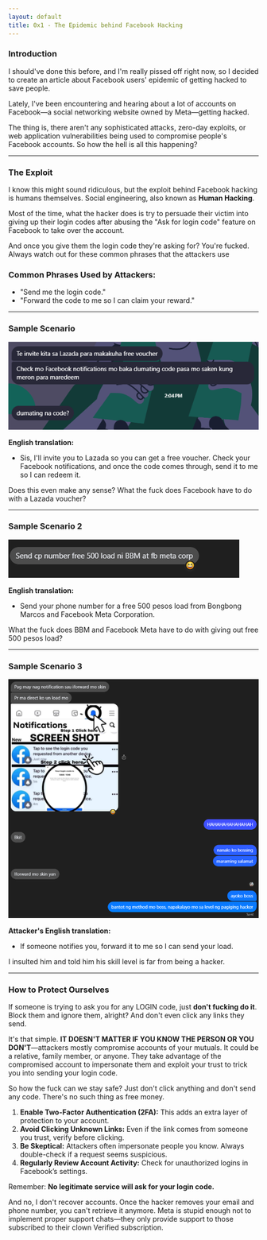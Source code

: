 ```yaml
---
layout: default
title: 0x1 - The Epidemic behind Facebook Hacking
---
```

### Introduction

I should've done this before, and I'm really pissed off right now, so I decided to create an article about Facebook users' epidemic of getting hacked to save people.

Lately, I've been encountering and hearing about a lot of accounts on Facebook—a social networking website owned by Meta—getting hacked.

The thing is, there aren't any sophisticated attacks, zero-day exploits, or web application vulnerabilities being used to compromise people's Facebook accounts. So how the hell is all this happening?

---

### The Exploit

I know this might sound ridiculous, but the exploit behind Facebook hacking is humans themselves. Social engineering, also known as **Human Hacking**.

Most of the time, what the hacker does is try to persuade their victim into giving up their login codes after abusing the "Ask for login code" feature on Facebook to take over the account.

And once you give them the login code they're asking for? You're fucked. Always watch out for these common phrases that the attackers use

### Common Phrases Used by Attackers:
- "Send me the login code."
- "Forward the code to me so I can claim your reward."

---

### Sample Scenario

![Scenario example in Tagalog](../_posts/images/image1.png)

**English translation:**

- Sis, I'll invite you to Lazada so you can get a free voucher. Check your Facebook notifications, and once the code comes through, send it to me so I can redeem it.

Does this even make any sense? What the fuck does Facebook have to do with a Lazada voucher?

---

### Sample Scenario 2

![Scenario example in Tagalog](../_posts/images/image2.png)

**English translation:**

- Send your phone number for a free 500 pesos load from Bongbong Marcos and Facebook Meta Corporation.

What the fuck does BBM and Facebook Meta have to do with giving out free 500 pesos load?

---

### Sample Scenario 3

![Scenario example in Tagalog](../_posts/images/image3.png)

**Attacker's English translation:**

- If someone notifies you, forward it to me so I can send your load.

I insulted him and told him his skill level is far from being a hacker.

---

### How to Protect Ourselves

If someone is trying to ask you for any LOGIN code, just **don't fucking do it**. Block them and ignore them, alright? And don't even click any links they send.

It's that simple. **IT DOESN'T MATTER IF YOU KNOW THE PERSON OR YOU DON'T**—attackers mostly compromise accounts of your mutuals. It could be a relative, family member, or anyone. They take advantage of the compromised account to impersonate them and exploit your trust to trick you into sending your login code.

So how the fuck can we stay safe? Just don't click anything and don't send any code. There's no such thing as free money.

1. **Enable Two-Factor Authentication (2FA):** This adds an extra layer of protection to your account.
2. **Avoid Clicking Unknown Links:** Even if the link comes from someone you trust, verify before clicking.
3. **Be Skeptical:** Attackers often impersonate people you know. Always double-check if a request seems suspicious.
4. **Regularly Review Account Activity:** Check for unauthorized logins in Facebook’s settings.

Remember: **No legitimate service will ask for your login code.**

And no, I don't recover accounts. Once the hacker removes your email and phone number, you can't retrieve it anymore. Meta is stupid enough not to implement proper support chats—they only provide support to those subscribed to their clown Verified subscription.
